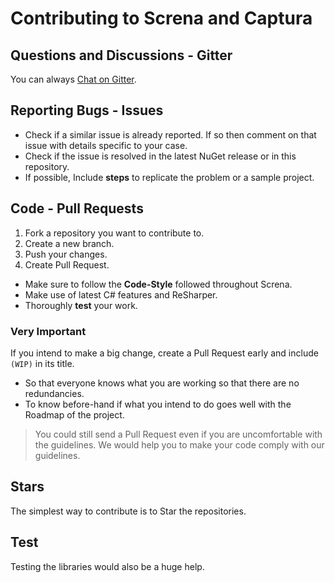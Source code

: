 # Contributing to Screna and Captura

## Questions and Discussions - Gitter
You can always [Chat on Gitter](https://gitter.im/MathewSachin/Screna).

## Reporting Bugs - Issues
* Check if a similar issue is already reported. If so then comment on that issue with details specific to your case.
* Check if the issue is resolved in the latest NuGet release or in this repository.
* If possible, Include **steps** to replicate the problem or a sample project.

## Code - Pull Requests
1. Fork a repository you want to contribute to.
2. Create a new branch.
3. Push your changes.
4. Create Pull Request.

* Make sure to follow the **Code-Style** followed throughout Screna.
* Make use of latest C# features and ReSharper.
* Thoroughly **test** your work.

### Very Important
If you intend to make a big change, create a Pull Request early and include `(WIP)` in its title.
- So that everyone knows what you are working so that there are no redundancies.
- To know before-hand if what you intend to do goes well with the Roadmap of the project.

> You could still send a Pull Request even if you are uncomfortable with the guidelines.
We would help you to make your code comply with our guidelines.

## Stars
The simplest way to contribute is to Star the repositories.

## Test
Testing the libraries would also be a huge help.